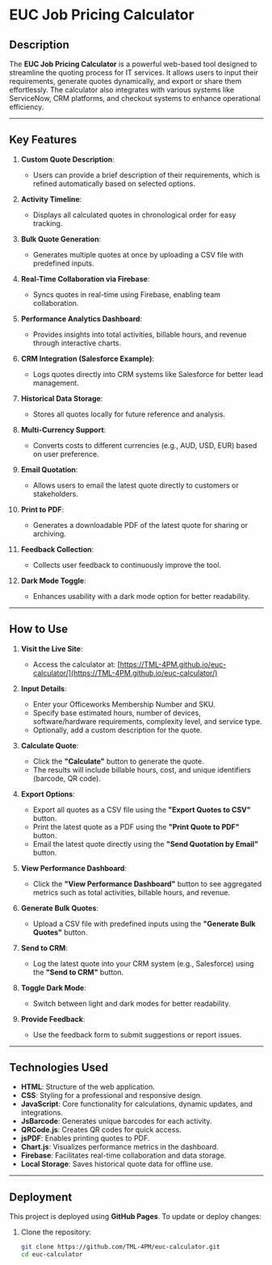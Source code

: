 # EUC Job Pricing Calculator

## Description
The **EUC Job Pricing Calculator** is a powerful web-based tool designed to streamline the quoting process for IT services. It allows users to input their requirements, generate quotes dynamically, and export or share them effortlessly. The calculator also integrates with various systems like ServiceNow, CRM platforms, and checkout systems to enhance operational efficiency.

---

## Key Features

1. **Custom Quote Description**:
   - Users can provide a brief description of their requirements, which is refined automatically based on selected options.

2. **Activity Timeline**:
   - Displays all calculated quotes in chronological order for easy tracking.

3. **Bulk Quote Generation**:
   - Generates multiple quotes at once by uploading a CSV file with predefined inputs.

4. **Real-Time Collaboration via Firebase**:
   - Syncs quotes in real-time using Firebase, enabling team collaboration.

5. **Performance Analytics Dashboard**:
   - Provides insights into total activities, billable hours, and revenue through interactive charts.

6. **CRM Integration (Salesforce Example)**:
   - Logs quotes directly into CRM systems like Salesforce for better lead management.

7. **Historical Data Storage**:
   - Stores all quotes locally for future reference and analysis.

8. **Multi-Currency Support**:
   - Converts costs to different currencies (e.g., AUD, USD, EUR) based on user preference.

9. **Email Quotation**:
   - Allows users to email the latest quote directly to customers or stakeholders.

10. **Print to PDF**:
    - Generates a downloadable PDF of the latest quote for sharing or archiving.

11. **Feedback Collection**:
    - Collects user feedback to continuously improve the tool.

12. **Dark Mode Toggle**:
    - Enhances usability with a dark mode option for better readability.

---

## How to Use

1. **Visit the Live Site**:
   - Access the calculator at: [https://TML-4PM.github.io/euc-calculator/](https://TML-4PM.github.io/euc-calculator/)

2. **Input Details**:
   - Enter your Officeworks Membership Number and SKU.
   - Specify base estimated hours, number of devices, software/hardware requirements, complexity level, and service type.
   - Optionally, add a custom description for the quote.

3. **Calculate Quote**:
   - Click the **"Calculate"** button to generate the quote.
   - The results will include billable hours, cost, and unique identifiers (barcode, QR code).

4. **Export Options**:
   - Export all quotes as a CSV file using the **"Export Quotes to CSV"** button.
   - Print the latest quote as a PDF using the **"Print Quote to PDF"** button.
   - Email the latest quote directly using the **"Send Quotation by Email"** button.

5. **View Performance Dashboard**:
   - Click the **"View Performance Dashboard"** button to see aggregated metrics such as total activities, billable hours, and revenue.

6. **Generate Bulk Quotes**:
   - Upload a CSV file with predefined inputs using the **"Generate Bulk Quotes"** button.

7. **Send to CRM**:
   - Log the latest quote into your CRM system (e.g., Salesforce) using the **"Send to CRM"** button.

8. **Toggle Dark Mode**:
   - Switch between light and dark modes for better readability.

9. **Provide Feedback**:
   - Use the feedback form to submit suggestions or report issues.

---

## Technologies Used

- **HTML**: Structure of the web application.
- **CSS**: Styling for a professional and responsive design.
- **JavaScript**: Core functionality for calculations, dynamic updates, and integrations.
- **JsBarcode**: Generates unique barcodes for each activity.
- **QRCode.js**: Creates QR codes for quick access.
- **jsPDF**: Enables printing quotes to PDF.
- **Chart.js**: Visualizes performance metrics in the dashboard.
- **Firebase**: Facilitates real-time collaboration and data storage.
- **Local Storage**: Saves historical quote data for offline use.

---

## Deployment

This project is deployed using **GitHub Pages**. To update or deploy changes:

1. Clone the repository:
   ```bash
   git clone https://github.com/TML-4PM/euc-calculator.git
   cd euc-calculator

